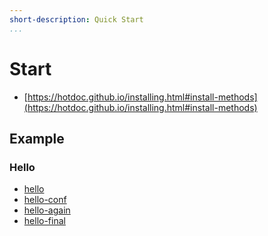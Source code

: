 ```yaml
---
short-description: Quick Start
...
```


# Start

* [https://hotdoc.github.io/installing.html#install-methods](https://hotdoc.github.io/installing.html#install-methods)


## Example

### Hello

* [hello](https://github.com/foreachsam/note-tool-hotdoc/tree/gh-pages/example/hello)
* [hello-conf](https://github.com/foreachsam/note-tool-hotdoc/tree/gh-pages/example/hello-conf)
* [hello-again](https://github.com/foreachsam/note-tool-hotdoc/tree/gh-pages/example/hello-again)
* [hello-final](https://github.com/foreachsam/note-tool-hotdoc/tree/gh-pages/example/hello-final)
